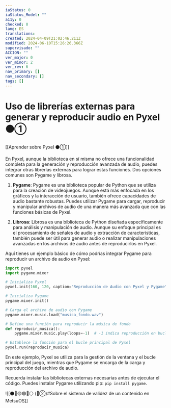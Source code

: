 ```yaml
---
iaStatus: 0
iaStatus_Model: ""
a11y: 0
checked: 0
lang: ES
translations: 
created: 2024-04-09T21:02:46.211Z
modified: 2024-06-10T15:26:26.366Z
supervisado: ""
ACCION: ""
ver_major: 0
ver_minor: 2
ver_rev: 6
nav_primary: []
nav_secondary: []
tags: []
---
```

# Uso de librerías externas para generar y reproducir audio en Pyxel ⚫①

[[Aprender sobre Pyxel  ⚫①]]

En Pyxel, aunque la biblioteca en sí misma no ofrece una funcionalidad completa para la generación y reproducción avanzada de audio, puedes integrar otras librerías externas para lograr estas funciones. Dos opciones comunes son Pygame y librosa.

1. **Pygame**: Pygame es una biblioteca popular de Python que se utiliza para la creación de videojuegos. Aunque está más enfocada en los gráficos y la interacción de usuario, también ofrece capacidades de audio bastante robustas. Puedes utilizar Pygame para cargar, reproducir y manipular archivos de audio de una manera más avanzada que con las funciones básicas de Pyxel.

2. **Librosa**: Librosa es una biblioteca de Python diseñada específicamente para análisis y manipulación de audio. Aunque su enfoque principal es el procesamiento de señales de audio y extracción de características, también puede ser útil para generar audio o realizar manipulaciones avanzadas en los archivos de audio antes de reproducirlos en Pyxel.

Aquí tienes un ejemplo básico de cómo podrías integrar Pygame para reproducir un archivo de audio en Pyxel:

```python
import pyxel
import pygame.mixer

# Inicializa Pyxel
pyxel.init(160, 120, caption="Reproducción de Audio con Pyxel y Pygame")

# Inicializa Pygame
pygame.mixer.init()

# Carga el archivo de audio con Pygame
pygame.mixer.music.load("musica_fondo.wav")

# Define una función para reproducir la música de fondo
def reproducir_musica():
    pygame.mixer.music.play(loops=-1)  # -1 indica reproducción en bucle

# Establece la función para el bucle principal de Pyxel
pyxel.run(reproducir_musica)
```

En este ejemplo, Pyxel se utiliza para la gestión de la ventana y el bucle principal del juego, mientras que Pygame se encarga de la carga y reproducción del archivo de audio.

Recuerda instalar las bibliotecas externas necesarias antes de ejecutar el código. Puedes instalar Pygame utilizando pip: `pip install pygame`.

![[⚫🔴🟡🟢🔵⚪ (🔴②)#Sobre el sistema de validez de un contenido en MetsuOS]]